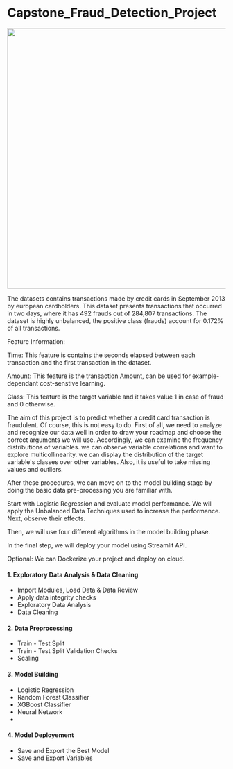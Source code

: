 # Capstone_Fraud_Detection_Project

<img src= "https://www.businessprocessincubator.com/wp-content/uploads/2018/10/www.fico_.comFraud-Management-Team-FIC-83f57a6ec467fcf8c7f911e7cbe2a56f802515b2.jpg" width = 600, height =600>

The datasets contains transactions made by credit cards in September 2013 by european cardholders. This dataset presents transactions that occurred in two days, where it has 492 frauds out of 284,807 transactions. The dataset is highly unbalanced, the positive class (frauds) account for 0.172% of all transactions.

Feature Information:

Time: This feature is contains the seconds elapsed between each transaction and the first transaction in the dataset.

Amount: This feature is the transaction Amount, can be used for example-dependant cost-senstive learning.

Class: This feature is the target variable and it takes value 1 in case of fraud and 0 otherwise.

The aim of this project is to predict whether a credit card transaction is fraudulent. Of course, this is not easy to do. First of all, we need to analyze and recognize our data well in order to draw your roadmap and choose the correct arguments we will use. Accordingly, we can examine the frequency distributions of variables. we can observe variable correlations and want to explore multicollinearity. we can display the distribution of the target variable's classes over other variables. Also, it is useful to take missing values and outliers.

After these procedures, we can move on to the model building stage by doing the basic data pre-processing you are familiar with.

Start with Logistic Regression and evaluate model performance. We will apply the Unbalanced Data Techniques used to increase the performance. Next, observe their effects.

Then, we will use four different algorithms in the model building phase.

In the final step, we will deploy your model using Streamlit API.

Optional: We can Dockerize your project and deploy on cloud.

#### 1. Exploratory Data Analysis & Data Cleaning

- Import Modules, Load Data & Data Review
- Apply data integrity checks
- Exploratory Data Analysis
- Data Cleaning
    
#### 2. Data Preprocessing

- Train - Test Split
- Train - Test Split Validation Checks
- Scaling

#### 3. Model Building

- Logistic Regression 
- Random Forest Classifier
- XGBoost Classifier
- Neural Network
- 

#### 4. Model Deployement

- Save and Export the Best Model
- Save and Export Variables
